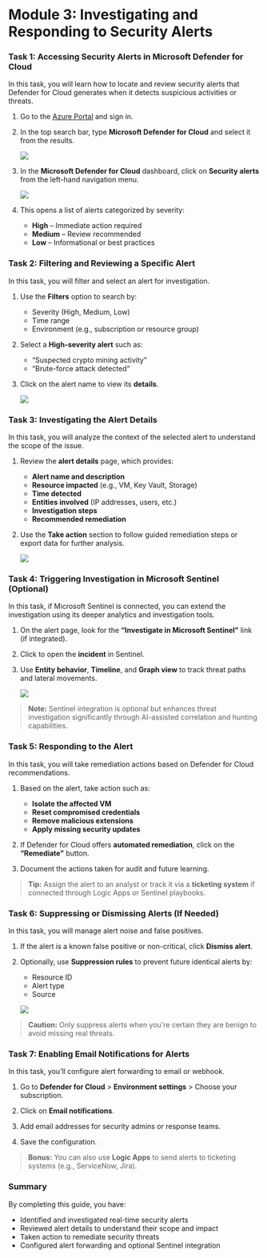 # Module 3: Investigating and Responding to Security Alerts

### Task 1: Accessing Security Alerts in Microsoft Defender for Cloud

In this task, you will learn how to locate and review security alerts that Defender for Cloud generates when it detects suspicious activities or threats.

1. Go to the [Azure Portal](https://portal.azure.com) and sign in.

2. In the top search bar, type **Microsoft Defender for Cloud** and select it from the results.

   ![](./images/M0-T1-S1.2.png)

3. In the **Microsoft Defender for Cloud** dashboard, click on **Security alerts** from the left-hand navigation menu.

   ![](./images/task1.1.png)

4. This opens a list of alerts categorized by severity:

   * **High** – Immediate action required
   * **Medium** – Review recommended
   * **Low** – Informational or best practices



### Task 2: Filtering and Reviewing a Specific Alert

In this task, you will filter and select an alert for investigation.

1. Use the **Filters** option to search by:

   * Severity (High, Medium, Low)
   * Time range
   * Environment (e.g., subscription or resource group)

2. Select a **High-severity alert** such as:

   * “Suspected crypto mining activity”
   * “Brute-force attack detected”

3. Click on the alert name to view its **details**.

   ![](./images/task2.1.png)



### Task 3: Investigating the Alert Details

In this task, you will analyze the context of the selected alert to understand the scope of the issue.

1. Review the **alert details** page, which provides:

   * **Alert name and description**
   * **Resource impacted** (e.g., VM, Key Vault, Storage)
   * **Time detected**
   * **Entities involved** (IP addresses, users, etc.)
   * **Investigation steps**
   * **Recommended remediation**

2. Use the **Take action** section to follow guided remediation steps or export data for further analysis.

   ![](./images/task3.1.png)



### Task 4: Triggering Investigation in Microsoft Sentinel (Optional)

In this task, if Microsoft Sentinel is connected, you can extend the investigation using its deeper analytics and investigation tools.

1. On the alert page, look for the **“Investigate in Microsoft Sentinel”** link (if integrated).

2. Click to open the **incident** in Sentinel.

3. Use **Entity behavior**, **Timeline**, and **Graph view** to track threat paths and lateral movements.

   ![](./images/task4.1.png)

> **Note:** Sentinel integration is optional but enhances threat investigation significantly through AI-assisted correlation and hunting capabilities.



### Task 5: Responding to the Alert

In this task, you will take remediation actions based on Defender for Cloud recommendations.

1. Based on the alert, take action such as:

   * **Isolate the affected VM**
   * **Reset compromised credentials**
   * **Remove malicious extensions**
   * **Apply missing security updates**

2. If Defender for Cloud offers **automated remediation**, click on the **“Remediate”** button.

3. Document the actions taken for audit and future learning.

> **Tip:** Assign the alert to an analyst or track it via a **ticketing system** if connected through Logic Apps or Sentinel playbooks.

### Task 6: Suppressing or Dismissing Alerts (If Needed)

In this task, you will manage alert noise and false positives.

1. If the alert is a known false positive or non-critical, click **Dismiss alert**.

2. Optionally, use **Suppression rules** to prevent future identical alerts by:

   * Resource ID
   * Alert type
   * Source

   ![](./images/task6.1.png)

> **Caution:** Only suppress alerts when you're certain they are benign to avoid missing real threats.

### Task 7: Enabling Email Notifications for Alerts

In this task, you’ll configure alert forwarding to email or webhook.

1. Go to **Defender for Cloud** > **Environment settings** > Choose your subscription.

2. Click on **Email notifications**.

3. Add email addresses for security admins or response teams.

4. Save the configuration.

> **Bonus:** You can also use **Logic Apps** to send alerts to ticketing systems (e.g., ServiceNow, Jira).

### Summary

By completing this guide, you have:

* Identified and investigated real-time security alerts
* Reviewed alert details to understand their scope and impact
* Taken action to remediate security threats
* Configured alert forwarding and optional Sentinel integration

